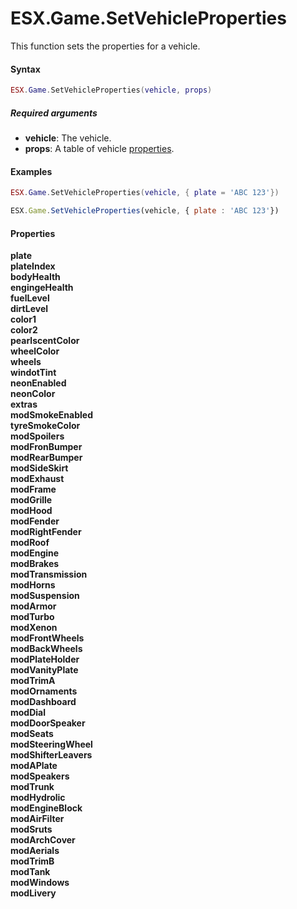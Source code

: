 # ESX.Game.SetVehicleProperties

This function sets the properties for a vehicle.

#### Syntax

```lua
ESX.Game.SetVehicleProperties(vehicle, props)
```

##### Required arguments
- **vehicle**: The vehicle.
- **props**: A table of vehicle [properties](#properties).

#### Examples

```lua tab="lua"
ESX.Game.SetVehicleProperties(vehicle, { plate = 'ABC 123'})
```

```javascript tab="javascript"
ESX.Game.SetVehicleProperties(vehicle, { plate : 'ABC 123'})
```

#### Properties

**plate** <br/>
**plateIndex** <br/>
**bodyHealth** <br/>
**engingeHealth** <br/>
**fuelLevel** <br/>
**dirtLevel** <br/>
**color1** <br/>
**color2** <br/>
**pearlscentColor** <br/>
**wheelColor** <br/>
**wheels** <br/>
**windotTint** <br/>
**neonEnabled** <br/>
**neonColor** <br/>
**extras** <br/>
**modSmokeEnabled** <br/>
**tyreSmokeColor** <br/>
**modSpoilers** <br/>
**modFronBumper** <br/>
**modRearBumper** <br/>
**modSideSkirt** <br/>
**modExhaust** <br/>
**modFrame** <br/>
**modGrille** <br/>
**modHood** <br/>
**modFender** <br/>
**modRightFender** <br/>
**modRoof** <br/>
**modEngine** <br/>
**modBrakes** <br/>
**modTransmission** <br/>
**modHorns** <br/>
**modSuspension** <br/>
**modArmor** <br/>
**modTurbo** <br/>
**modXenon** <br/>
**modFrontWheels** <br/>
**modBackWheels** <br/>
**modPlateHolder** <br/>
**modVanityPlate** <br/>
**modTrimA** <br/>
**modOrnaments** <br/>
**modDashboard** <br/>
**modDial** <br/>
**modDoorSpeaker** <br/>
**modSeats** <br/>
**modSteeringWheel** <br/>
**modShifterLeavers** <br/>
**modAPlate** <br/>
**modSpeakers** <br/>
**modTrunk** <br/>
**modHydrolic** <br/>
**modEngineBlock** <br/>
**modAirFilter** <br/>
**modSruts** <br/>
**modArchCover** <br/>
**modAerials** <br/>
**modTrimB** <br/>
**modTank** <br/>
**modWindows** <br/>
**modLivery**
